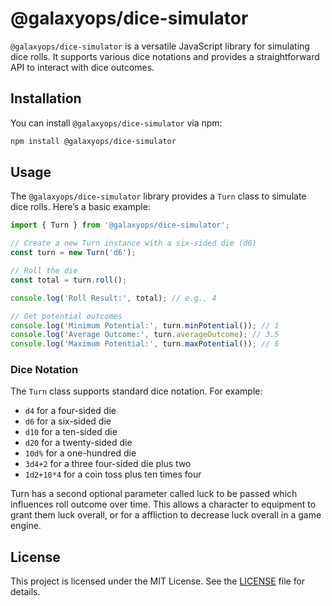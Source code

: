 # @galaxyops/dice-simulator

`@galaxyops/dice-simulator` is a versatile JavaScript library for simulating
dice rolls. It supports various dice notations and provides a straightforward
API to interact with dice outcomes.

## Installation

You can install `@galaxyops/dice-simulator` via npm:

```bash
npm install @galaxyops/dice-simulator
```

## Usage

The `@galaxyops/dice-simulator` library provides a `Turn` class to simulate dice
rolls. Here’s a basic example:

```js
import { Turn } from '@galaxyops/dice-simulator';

// Create a new Turn instance with a six-sided die (d6)
const turn = new Turn('d6');

// Roll the die
const total = turn.roll();

console.log('Roll Result:', total); // e.g., 4

// Get potential outcomes
console.log('Minimum Potential:', turn.minPotential()); // 1
console.log('Average Outcome:', turn.averageOutcome); // 3.5
console.log('Maximum Potential:', turn.maxPotential()); // 6
```

### Dice Notation

The `Turn` class supports standard dice notation. For example:

- `d4` for a four-sided die
- `d6` for a six-sided die
- `d10` for a ten-sided die
- `d20` for a twenty-sided die
- `10d%` for a one-hundred die
- `3d4+2` for a three four-sided die plus two
- `1d2+10*4` for a coin toss plus ten times four

Turn has a second optional parameter called luck to be passed which influences
roll outcome over time. This allows a character to equipment to grant them luck
overall, or for a affliction to decrease luck overall in a game engine.

## License

This project is licensed under the MIT License. See the [LICENSE](LICENSE) file
for details.
